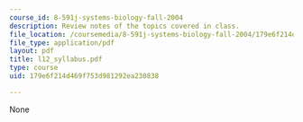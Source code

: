```yaml
---
course_id: 8-591j-systems-biology-fall-2004
description: Review notes of the topics covered in class.
file_location: /coursemedia/8-591j-systems-biology-fall-2004/179e6f214d469f753d981292ea230838_l12_syllabus.pdf
file_type: application/pdf
layout: pdf
title: l12_syllabus.pdf
type: course
uid: 179e6f214d469f753d981292ea230838

---
```

None